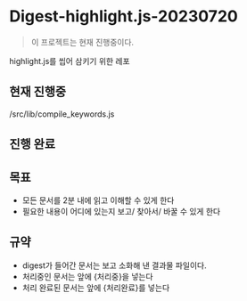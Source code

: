 # Digest-highlight.js-20230720

> 이 프로젝트는 현재 진행중이다.

highlight.js를 씹어 삼키기 위한 레포

## 현재 진행중
/src/lib/compile_keywords.js

## 진행 완료


## 목표
+ 모든 문서를 2분 내에 읽고 이해할 수 있게 한다
+ 필요한 내용이 어디에 있는지 보고/ 찾아서/ 바꿀 수 있게 한다

## 규약
+ digest가 들어간 문서는 보고 소화해 낸 결과물 파일이다.
+ 처리중인 문서는 앞에 {처리중}을 넣는다
+ 처리 완료된 문서는 앞에 {처리완료}를 넣는다
